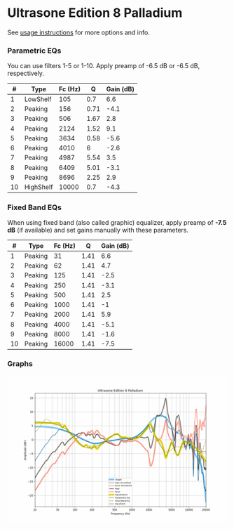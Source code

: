 # Ultrasone Edition 8 Palladium
See [usage instructions](https://github.com/jaakkopasanen/AutoEq#usage) for more options and info.

### Parametric EQs
You can use filters 1-5 or 1-10. Apply preamp of -6.5 dB or -6.5 dB, respectively.

|   # | Type      |   Fc (Hz) |    Q |   Gain (dB) |
|-----|-----------|-----------|------|-------------|
|   1 | LowShelf  |       105 | 0.7  |         6.6 |
|   2 | Peaking   |       156 | 0.71 |        -4.1 |
|   3 | Peaking   |       506 | 1.67 |         2.8 |
|   4 | Peaking   |      2124 | 1.52 |         9.1 |
|   5 | Peaking   |      3634 | 0.58 |        -5.6 |
|   6 | Peaking   |      4010 | 6    |        -2.6 |
|   7 | Peaking   |      4987 | 5.54 |         3.5 |
|   8 | Peaking   |      6409 | 5.01 |        -3.1 |
|   9 | Peaking   |      8696 | 2.25 |         2.9 |
|  10 | HighShelf |     10000 | 0.7  |        -4.3 |

### Fixed Band EQs
When using fixed band (also called graphic) equalizer, apply preamp of **-7.5 dB** (if available) and set gains manually with these parameters.

|   # | Type    |   Fc (Hz) |    Q |   Gain (dB) |
|-----|---------|-----------|------|-------------|
|   1 | Peaking |        31 | 1.41 |         6.6 |
|   2 | Peaking |        62 | 1.41 |         4.7 |
|   3 | Peaking |       125 | 1.41 |        -2.5 |
|   4 | Peaking |       250 | 1.41 |        -3.1 |
|   5 | Peaking |       500 | 1.41 |         2.5 |
|   6 | Peaking |      1000 | 1.41 |        -1   |
|   7 | Peaking |      2000 | 1.41 |         5.9 |
|   8 | Peaking |      4000 | 1.41 |        -5.1 |
|   9 | Peaking |      8000 | 1.41 |        -1.6 |
|  10 | Peaking |     16000 | 1.41 |        -7.5 |

### Graphs
![](./Ultrasone%20Edition%208%20Palladium.png)
